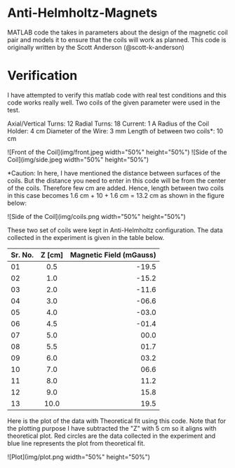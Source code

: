 # Anti-Helmholtz-Magnets

MATLAB code the takes in parameters about the design of the magnetic coil pair and models it to ensure that the coils will work as planned.
This code is originally written by the Scott Anderson (@scott-k-anderson)

# Verification

I have attempted to verify this matlab code with real test conditions and this code works really well. Two coils of the given parameter were used in the test.

Axial/Vertical Turns: 12
Radial Turns: 18
Current: 1 A
Radius of the Coil Holder: 4 cm
Diameter of the Wire: 3 mm
Length of between two coils*: 10 cm

![Front of the Coil](img/front.jpeg width="50%" height="50%")
![Side of the Coil](img/side.jpeg width="50%" height="50%")

*Caution: In here, I have mentioned the distance between surfaces of the coils. But the distance you need to enter in this code will be from the center of the coils. Therefore few cm are added. Hence, length between two coils in this case becomes 1.6 cm + 10 + 1.6 cm = 13.2 cm as shown in the figure below:

![Side of the Coil](img/coils.png width="50%" height="50%")


These two set of coils were kept in Anti-Helmholtz configuration. The data collected in the experiment is given in the table below.

| Sr. No. | Z [cm]  | Magnetic Field (mGauss) |
| :-------| :-----: | ---------------------:  |
| 01      |   0.5   | -19.5                   |
| 02      |   1.0   | -15.2                   |
| 03      |   2.0   | -11.6                   |
| 04      |   3.0   | -06.6                   |
| 05      |   4.0   | -03.0                   |
| 06      |   4.5   | -01.4                   |
| 07      |   5.0   |  00.0                   |
| 08      |   5.5   |  01.7                   |
| 09      |   6.0   |  03.2                   |
| 10      |   7.0   |  06.6                   |
| 11      |   8.0   |  11.2                   |
| 12      |   9.0   |  15.8                   |
| 13      |  10.0   |  19.5                   |

Here is the plot of the data with Theoretical fit using this code. Note that for the plotting purpose I have subtracted the "Z" with 5 cm so it aligns with theoretical plot. Red circles are the data collected in the experiment and blue line represents the plot from theoretical fit.

![Plot](img/plot.png width="50%" height="50%")